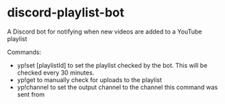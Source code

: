 # discord-playlist-bot
A Discord bot for notifying when new videos are added to a YouTube playlist

Commands:
- yp!set [playlistId] to set the playlist checked by the bot. This will be checked every 30 minutes.
- yp!get to manually check for uploads to the playlist
- yp!channel to set the output channel to the channel this command was sent from
